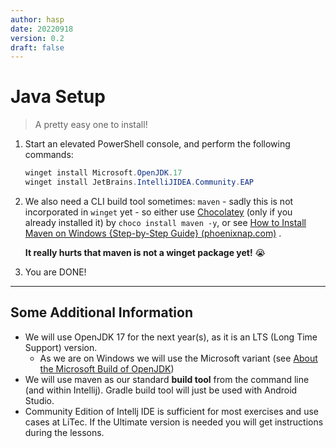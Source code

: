```yaml
---
author: hasp
date: 20220918
version: 0.2
draft: false
---
```


# Java Setup

> A pretty easy one to install!

1. Start an elevated PowerShell console, and perform the following commands:

   ```powershell
   winget install Microsoft.OpenJDK.17 
   winget install JetBrains.IntelliJIDEA.Community.EAP
   ```

2. We also need a CLI build tool sometimes: `maven` - sadly this is not incorporated in `winget` yet - so either use [Chocolatey](https://chocolatey.org/) (only if you already installed it) by `choco install maven -y`, or see [How to Install Maven on Windows {Step-by-Step Guide} (phoenixnap.com)](https://phoenixnap.com/kb/install-maven-windows) .

   **It really hurts that maven is not a winget package yet!** :sob:

3. You are DONE!

---

## Some Additional Information

- We will use OpenJDK 17 for the next year(s), as it is an LTS (Long Time Support) version.
  - As we are on Windows we will use the Microsoft variant (see [About the Microsoft Build of OpenJDK](https://learn.microsoft.com/en-us/java/openjdk/overview))
- We will use maven as our standard **build tool** from the command line (and within Intellij). Gradle build tool will just be used with Android Studio.
- Community Edition of Intellj IDE is sufficient for most exercises and use cases at LiTec. If the Ultimate version is needed you will get instructions during the lessons.
